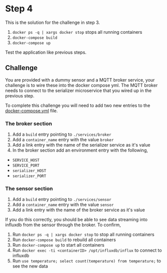 # Step 4

This is the solution for the challenge in step 3.

1. `docker ps -q | xargs docker stop` stops all running containers
2. `docker-compose build`
3. `docker-compose up`

Test the application like previous steps.

## Challenge

You are provided with a dummy sensor and a MQTT broker service, your challenge is to wire these
into the docker compose yml. The MQTT broker needs to connect to the serializer microservice
that you wired up in the previous step.

To complete this challenge you will need to add two new entries to the [docker-compose.yml][] file.

### The broker section
1. Add a `build` entry pointing to `./services/broker`
2. Add a `container_name` entry with the value `broker`
4. Add a link entry with the name of the serializer service as it's value
3. In the broker section add an environment entry with the following,
  - `SERVICE_HOST`
  - `SERVICE_PORT`
  - `serializer_HOST`
  - `serializer_PORT`

### The sensor section
1. Add a `build` entry pointing to `./services/sensor`
2. Add a `container_name` entry with the value `sensor`
3. Add a link entry with the name of the broker service as it's value

If you do this correctly, you should be able to see data streaming into
influxdb from the sensor through the broker. To confirm,

1. Run `docker ps -q | xargs docker stop` to stop all running containers
2. Run `docker-compose build` to rebuild all containers
3. Run `docker-compose up` to start all containers
4. Run `docker exec -ti <containerID> /opt/influxdb/influx` to connect to influxdb
5. Run `use temperature; select count(temperature) from temperature;` to see the new data

[docker-compose.yml]: ./docker-compose.yml
